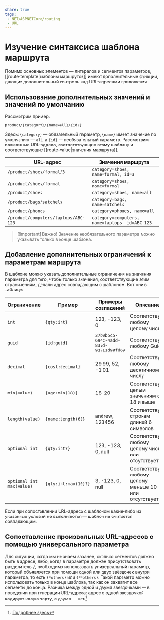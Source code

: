 ```yaml
---
share: true
tags:
 - NET/ASPNETCore/routing
 - URL
---
```

# Изучение синтаксиса шаблона маршрута
Помимо основных элементов — литералов и сегментов параметров, [[route-template|шаблоны маршрутов]] имеют дополнительные функции, дающие дополнительный контроль над URL-адресами приложения.
## Использование дополнительных значений и значений по умолчанию
Рассмотрим пример.
```url
product/{category}/{name=all}/{id?}
```
Здесь: `{category}` — обязательный параметр, `{name}` имеет значение по умолчанию — `all`, а `{id}` — необязательный параметр.
Рассмотрим возможные URL-адреса, соответствующие этому шаблону и соответствующие [[route-value|значения маршрута]].

|URL-адрес|Значения маршрута|
|---|---|
|`/product/shoes/formal/3`|`category=shoes, name=formal, id=3`|
|`/product/shoes/formal`|`category=shoes, name=formal`|
|`/product/shoes`|`category=shoes, name=all`|
|`/product/bags/satchels`|`category=bags, name=satchels`|
|`/product/phones`|`category=phones, name=all`|
|`/product/computers/laptops/ABC-123`|`category=computers, name=laptops, id=ABC-123`|

> [!important] Важно!
> Значение необязательного параметра можно указывать только в конце шаблона.

## Добавление дополнительных ограничений к параметрам маршрута
В шаблоне можно указать дополнительные ограничения на значения параметра для того, чтобы только значения, соответствующие этим ограничениям, делали адрес совпадающим с шаблоном.
Вот они в таблице:

|Ограничение|Пример|Примеры совпадений|Описание|
|---|---|---|---|
|`int`|`{qty:int}`|123, -123, 0|Соответствует любому целому числу|
|`guid`|`{id:guid}`|`37b0b5c5-694c-4add-837d-92711d98fd60`|Соответствует любому Guid|
|`decimal`|`{cost:decimal}`|29.99, 52, -1.01|Соответствует любому десятичному числу|
|`min(value)`|`{age:min(18)}`|18, 20|Соответствует целым значениям от 18 и выше|
|`length(value)`|`{name:length(6)}`|andrew, 123456|Соответствует строкам длиной 6 символов|
|`optional int`|`{qty:int?}`|123, -123, 0, null|Cоответствует любому целому числу или отсутствует|
|`optional int max(value)`|`{qty:int:max(10)?}`|3, -123, 0, null|Соответствует любому целому меньше 10 или отсутствует|

Если при сопоставлении URL-адреса с шаблоном какие-либо из указанных условий не выполняются — шаблон не считается совпадающим.
## Сопоставление произвольных URL-адресов с помощью универсального параметра
Для ситуации, когда мы не знаем заранее, сколько сегментов должно быть в адресе, либо, когда в параметре должен присутствовать разделитель `/`, необходимо использовать универсальный параметр, который объявляется при помощи одной или двух звёздочек внутри параметра, то есть `{*others}` или `{**others}`. Такой параметр можно использовать только в конце шаблона, так как он захватит все сегменты до конца. Разница между одной и двумя звездочками — в поведении при генерации URL-адреса: адрес с одной звездочкой кодирует косую черту, с двумя — нет.[^1]

[^1]:[Подробнее здесь](https://docs.microsoft.com/en-us/aspnet/core/fundamentals/routing?view=aspnetcore-5.0#route-template-reference)